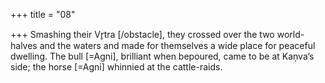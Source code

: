 +++
title = "08"

+++
Smashing their Vr̥tra [/obstacle], they crossed over the two world-halves and  the waters and made for themselves a wide place for peaceful dwelling.
The bull [=Agni], brilliant when bepoured, came to be at Kaṇva’s side;  the horse [=Agni] whinnied at the cattle-raids.
